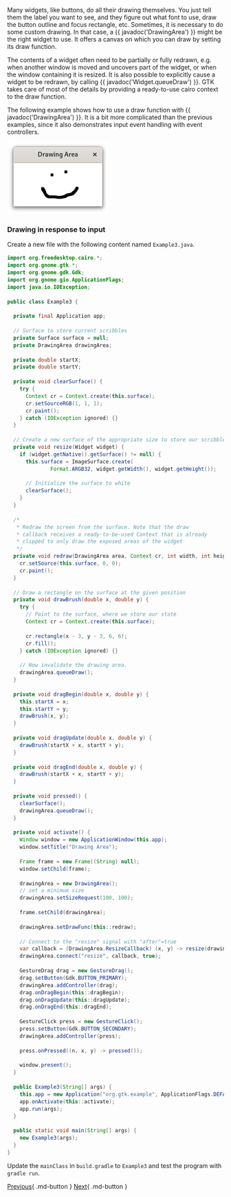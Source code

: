 Many widgets, like buttons, do all their drawing themselves. You just tell them the label you want to see, and they figure out what font to use, draw the button outline and focus rectangle, etc. Sometimes, it is necessary to do some custom drawing. In that case, a {{ javadoc('DrawingArea') }} might be the right widget to use. It offers a canvas on which you can draw by setting its draw function.

The contents of a widget often need to be partially or fully redrawn, e.g. when another window is moved and uncovers part of the widget, or when the window containing it is resized. It is also possible to explicitly cause a widget to be redrawn, by calling {{ javadoc('Widget.queueDraw') }}. GTK takes care of most of the details by providing a ready-to-use cairo context to the draw function.

The following example shows how to use a draw function with {{ javadoc('DrawingArea') }}. It is a bit more complicated than the previous examples, since it also demonstrates input event handling with event controllers.

![Drawing](img/drawing.png)

### Drawing in response to input

Create a new file with the following content named `Example3.java`.

```java
import org.freedesktop.cairo.*;
import org.gnome.gtk.*;
import org.gnome.gdk.Gdk;
import org.gnome.gio.ApplicationFlags;
import java.io.IOException;

public class Example3 {

  private final Application app;
  
  // Surface to store current scribbles
  private Surface surface = null;
  private DrawingArea drawingArea;
  
  private double startX;
  private double startY;

  private void clearSurface() {
    try {
      Context cr = Context.create(this.surface);
      cr.setSourceRGB(1, 1, 1);
      cr.paint();
    } catch (IOException ignored) {}
  }
  
  // Create a new surface of the appropriate size to store our scribbles
  private void resize(Widget widget) {
    if (widget.getNative().getSurface() != null) {
      this.surface = ImageSurface.create(
              Format.ARGB32, widget.getWidth(), widget.getHeight());

      // Initialize the surface to white
      clearSurface();
    }
  }

  /*
   * Redraw the screen from the surface. Note that the draw
   * callback receives a ready-to-be-used Context that is already
   * clipped to only draw the exposed areas of the widget
   */
  private void redraw(DrawingArea area, Context cr, int width, int height) {
    cr.setSource(this.surface, 0, 0);
    cr.paint();
  }
  
  // Draw a rectangle on the surface at the given position
  private void drawBrush(double x, double y) {
    try {
      // Paint to the surface, where we store our state
      Context cr = Context.create(this.surface);
      
      cr.rectangle(x - 3, y - 3, 6, 6);
      cr.fill();
    } catch (IOException ignored) {}
    
    // Now invalidate the drawing area.
    drawingArea.queueDraw();
  }

  private void dragBegin(double x, double y) {
    this.startX = x;
    this.startY = y;
    drawBrush(x, y);
  }

  private void dragUpdate(double x, double y) {
    drawBrush(startX + x, startY + y);
  }

  private void dragEnd(double x, double y) {
    drawBrush(startX + x, startY + y);
  }

  private void pressed() {
    clearSurface();
    drawingArea.queueDraw();
  }

  private void activate() {
    Window window = new ApplicationWindow(this.app);
    window.setTitle("Drawing Area");
    
    Frame frame = new Frame((String) null);
    window.setChild(frame);
    
    drawingArea = new DrawingArea();
    // set a minimum size
    drawingArea.setSizeRequest(100, 100);
    
    frame.setChild(drawingArea);
    
    drawingArea.setDrawFunc(this::redraw);

    // Connect to the "resize" signal with "after"=true
    var callback = (DrawingArea.ResizeCallback) (x, y) -> resize(drawingArea);
    drawingArea.connect("resize", callback, true);

    GestureDrag drag = new GestureDrag();
    drag.setButton(Gdk.BUTTON_PRIMARY);
    drawingArea.addController(drag);
    drag.onDragBegin(this::dragBegin);
    drag.onDragUpdate(this::dragUpdate);
    drag.onDragEnd(this::dragEnd);
    
    GestureClick press = new GestureClick();
    press.setButton(Gdk.BUTTON_SECONDARY);
    drawingArea.addController(press);
    
    press.onPressed((n, x, y) -> pressed());
    
    window.present();
  }
  
  public Example3(String[] args) {
    this.app = new Application("org.gtk.example", ApplicationFlags.DEFAULT_FLAGS);
    app.onActivate(this::activate);
    app.run(args);
  }

  public static void main(String[] args) {
    new Example3(args);
  }
}
```

Update the `mainClass` in `build.gradle` to `Example3` and test the program with `gradle run`.

[Previous](getting_started_03.md){ .md-button } [Next](getting_started_05.md){ .md-button }

